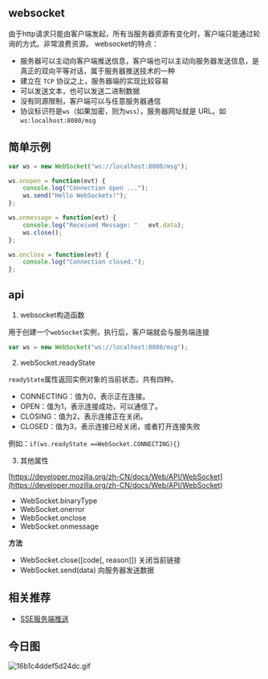 ## websocket
由于http请求只能由客户端发起，所有当服务器资源有变化时，客户端只能通过轮询的方式。非常浪费资源。
websocket的特点：
- 服务器可以主动向客户端推送信息，客户端也可以主动向服务器发送信息，是真正的双向平等对话，属于服务器推送技术的一种
- 建立在 `TCP` 协议之上，服务器端的实现比较容易
- 可以发送文本，也可以发送二进制数据
- 没有同源限制，客户端可以与任意服务器通信
- 协议标识符是`ws`（如果加密，则为`wss`），服务器网址就是 URL。如`ws:localhost:8080/msg`

## 简单示例

```js
var ws = new WebSocket("ws://localhost:8080/msg");

ws.onopen = function(evt) {
	console.log("Connection open ...");
	ws.send("Hello WebSockets!");
};

ws.onmessage = function(evt) {
	console.log("Received Message: "   evt.data);
	ws.close();
};

ws.onclose = function(evt) {
	console.log("Connection closed.");
};

```

## api
1.  websocket构造函数

用于创建一个`webSocket`实例，执行后，客户端就会与服务端连接

```js
var ws = new WebSocket("ws://localhost:8080/msg");

```

2. webSocket.readyState

`readyState`属性返回实例对象的当前状态，共有四种。
- CONNECTING：值为0，表示正在连接。
- OPEN：值为1，表示连接成功，可以通信了。
- CLOSING：值为2，表示连接正在关闭。
- CLOSED：值为3，表示连接已经关闭，或者打开连接失败

例如：`if(ws.readyState ==WebSocket.CONNECTING){}`

3. 其他属性

[https://developer.mozilla.org/zh-CN/docs/Web/API/WebSocket](https://developer.mozilla.org/zh-CN/docs/Web/API/WebSocket)

- WebSocket.binaryType
- WebSocket.onerror
- WebSocket.onclose
- WebSocket.onmessage

**方法**
- WebSocket.close([code[, reason]])
关闭当前链接
- WebSocket.send(data)
向服务器发送数据
  
## 相关推荐
- [SSE服务端推送](./docs/JS/SSE服务端推送.md)

## 今日图
![16b1c4ddef5d24dc.gif](../../images/16b1c4ddef5d24dc.gif)
